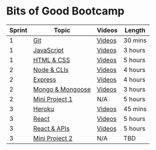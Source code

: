 # Bits of Good Bootcamp

| Sprint | Topic                      | Videos                  | Length  |
|--------|--------------------------- |-------------------------|---------|
| 1      | [Git][git]                 | [Videos][git-vids]      | 30 mins |
| 1      | [JavaScript][js]           | [Videos][js-vids]       | 3 hours |
| 1      | [HTML & CSS][html]         | [Videos][html-vids]     | 5 hours |
| 2      | [Node & CLIs][node]        | [Videos][node-vids]     | 4 hours |
| 2      | [Express][express]         | [Videos][express-vids]  | 4 hours |
| 2      | [Mongo & Mongoose][mongo]  | [Videos][mongo-vids]    | 3 hours |
| 2      | [Mini Project 1][mp1]      | N/A                     | 5 hours |
| 3      | [Heroku][heroku]           | [Videos][heroku-vids]   | 45 mins |
| 3      | [React][react]             | [Videos][react-vids]    | 5 hours |
| 3      | [React & APIs][react-apis] | [Videos][react-2-vids]  | 5 hours |
| 3      | [Mini Project 2][mp2]      | N/A                     | TBD     |

<!---

| 4      | [React Router][router]     | TODO                    | TBD     |
| 4      | [Redux][redux]             | TODO                    | TBD     |
| 4      | [Mini Project 3][mp3]      | TODO                    | TBD     |
| 5      | [Final Project][final]     | N/A                     | TBD     |

--->

[git]: 01_git/
[git-vids]: https://www.youtube.com/watch?v=8oRjP8yj2Wo&list=PLG3Osgh6aITWY4QCO2BHvxRc03sY65ZzQ
[js]: 02_javascript/
[js-vids]: https://www.youtube.com/watch?v=vGZ0iil2fas&list=PLG3Osgh6aITWh_5AdG00k1tJZ-kte4Fp8
[html]: 03_html_css/
[html-vids]: https://www.udacity.com/course/intro-to-html-and-css--ud001
[node]: 04_node/
[node-vids]: https://www.youtube.com/watch?v=w-7RQ46RgxU&list=PLG3Osgh6aITXxo8zA_c2qw0X2y7eNfh_r
[express]: 05_express/
[express-vids]: https://www.youtube.com/watch?v=eSYhlrcjjk8&list=PLG3Osgh6aITUj-1SpoZxipsqdyiPY0LLN
[mongo]: 06_mongo/
[mongo-vids]: https://www.youtube.com/playlist?list=PLG3Osgh6aITX5HMqWJ1f0J30e_zl-Lhxl
[mp1]: 07_mini_project_1/
[heroku]: 08_heroku/
[heroku-vids]: https://www.youtube.com/playlist?list=PLG3Osgh6aITWlIl2wVkoLbgHMhtiDLhdk
[react]: 09_react/
[react-vids]: https://www.youtube.com/playlist?list=PLG3Osgh6aITWm0jWCCcM--a3PH3ZU8an5
[react-apis]: 10_react_with_apis/
[react-2-vids]: https://www.youtube.com/watch?v=DtR_6krv57U&list=PLG3Osgh6aITV-9yKYCi5hto04q_pb8v-a
[mp2]: 11_mini_project_2/
[router]: 12_react_router/
[redux]: 13_redux/
[mp3]: 14_mini_project_3/
[final]: 15_final_project/
